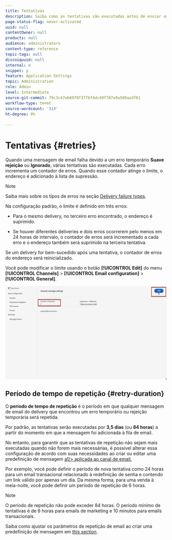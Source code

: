 ```yaml
---
title: Tentativas
description: Saiba como as tentativas são executadas antes de enviar um endereço para a lista de supressão
page-status-flag: never-activated
uuid: null
contentOwner: null
products: null
audience: administrators
content-type: reference
topic-tags: null
discoiquuid: null
internal: n
snippet: y
feature: Application Settings
topic: Administration
role: Admin
level: Intermediate
source-git-commit: 79c3c47eb6978f377bf4dc49f787e9a509aa3f61
workflow-type: tm+mt
source-wordcount: '313'
ht-degree: 0%

---
```



# Tentativas {#retries}

Quando uma mensagem de email falha devido a um erro temporário **Suave rejeição** ou **Ignorado**, várias tentativas são executadas. Cada erro incrementa um contador de erros. Quando esse contador atinge o limite, o endereço é adicionado à lista de supressão.

>[!NOTE]
>
>Saiba mais sobre os tipos de erros na seção [Delivery failure types](../suppression-list.md#delivery-failures).

Na configuração padrão, o limite é definido em três erros:

* Para o mesmo delivery, no terceiro erro encontrado, o endereço é suprimido.

* Se houver diferentes deliveries e dois erros ocorrerem pelo menos em 24 horas de intervalo, o contador de erros será incrementado a cada erro e o endereço também será suprimido na terceira tentativa.

Se um delivery for bem-sucedido após uma tentativa, o contador de erros do endereço será reinicializado.

Você pode modificar o limite usando o botão **[!UICONTROL Edit]** do menu **[!UICONTROL Channels]** > **[!UICONTROL Email configuration]** > **[!UICONTROL General]**.

![](../assets/retries-edition.png)

<!--The minimum delay between retries and the maximum number of retries to be performed are based on how well an IP is performing, both historically and currently, at a given domain.-->

## Período de tempo de repetição {#retry-duration}

O **período de tempo de repetição** é o período em que qualquer mensagem de email do delivery que encontrou um erro temporário ou rejeição temporária será repetida.

Por padrão, as tentativas serão executadas por **3,5 dias** (ou **84 horas**) a partir do momento em que a mensagem foi adicionada à fila de email.

No entanto, para garantir que as tentativas de repetição não sejam mais executadas quando não forem mais necessárias, é possível alterar essa configuração de acordo com suas necessidades ao criar ou editar uma predefinição de mensagem [a1/> aplicada ao canal de email.](message-presets.md)

Por exemplo, você pode definir o período de nova tentativa como 24 horas para um email transacional relacionado à redefinição de senha e contendo um link válido por apenas um dia. Da mesma forma, para uma venda à meia-noite, você pode definir um período de repetição de 6 horas.

>[!NOTE]
>
>O período de repetição não pode exceder 84 horas. O período mínimo de tentativas é de 6 horas para emails de marketing e 10 minutos para emails transacionais.

Saiba como ajustar os parâmetros de repetição de email ao criar uma predefinição de mensagem em [this section](message-presets.md#create-message-preset).

<!--After 3.5 days, any message in the retry queue will be removed from the queue and sent back as a bounce.-->